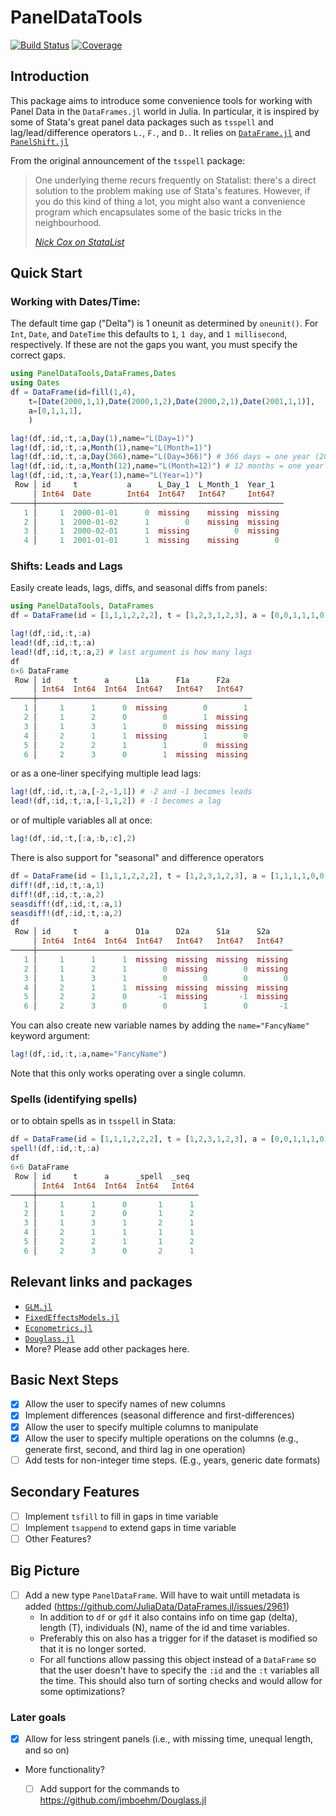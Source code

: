 # PanelDataTools

[![Build Status](https://github.com/eirikbrandsaas/PanelDataTools.jl/actions/workflows/CI.yml/badge.svg?branch=main)](https://github.com/eirikbrandsaas/PanelDataTools.jl/actions/workflows/CI.yml?query=branch%3Amain)
[![Coverage](https://codecov.io/gh/eirikbrandsaas/PanelDataTools.jl/branch/main/graph/badge.svg)](https://codecov.io/gh/eirikbrandsaas/PanelDataTools.jl)

## Introduction
This package aims to introduce some convenience tools for working with Panel Data in the `DataFrames.jl` world in Julia.  In particular, it is inspired by some of Stata's great panel data packages such as `tsspell` and lag/lead/difference operators `L.`, `F.`, and `D.`. It relies on [`DataFrame.jl`](https://github.com/JuliaData/DataFrames.jl) and [`PanelShift.jl`](https://github.com/FuZhiyu/PanelShift.jl/blob/master/src/PanelShift.jl)

From the original announcement of the `tsspell` package:
> One underlying theme recurs frequently on Statalist: there's a direct solution to the problem making use of Stata's features. However, if you do this kind of thing a lot, you might also want a convenience program which encapsulates some of the basic tricks in the neighbourhood.
>
> [*Nick Cox on StataList*](https://www.stata.com/statalist/archive/2002-08/msg00279.html)

## Quick Start

### Working with Dates/Time:
The default time gap ("Delta") is 1 oneunit as determined by `oneunit()`. For `Int`, `Date`, and `DateTime` this defaults to `1`, `1 day`, and `1 millisecond`, respectively. If these are not the gaps you want, you must specify the correct gaps. 
```julia
using PanelDataTools,DataFrames,Dates
using Dates
df = DataFrame(id=fill(1,4),
    t=[Date(2000,1,1),Date(2000,1,2),Date(2000,2,1),Date(2001,1,1)],
    a=[0,1,1,1],
    )

lag!(df,:id,:t,:a,Day(1),name="L(Day=1)")
lag!(df,:id,:t,:a,Month(1),name="L(Month=1)")
lag!(df,:id,:t,:a,Day(366),name="L(Day=366)") # 366 days = one year (2000 was a leap year)
lag!(df,:id,:t,:a,Month(12),name="L(Month=12)") # 12 months = one year
lag!(df,:id,:t,:a,Year(1),name="L(Year=1)")
 Row │ id     t           a      L_Day_1  L_Month_1  Year_1  
     │ Int64  Date        Int64  Int64?   Int64?     Int64?  
─────┼───────────────────────────────────────────────────────
   1 │     1  2000-01-01      0  missing    missing  missing 
   2 │     1  2000-01-02      1        0    missing  missing 
   3 │     1  2000-02-01      1  missing          0  missing 
   4 │     1  2001-01-01      1  missing    missing        0
```
### Shifts: Leads and Lags
Easily create leads, lags, diffs, and seasonal diffs from panels:
```julia
using PanelDataTools, DataFrames
df = DataFrame(id = [1,1,1,2,2,2], t = [1,2,3,1,2,3], a = [0,0,1,1,1,0])

lag!(df,:id,:t,:a)
lead!(df,:id,:t,:a)
lead!(df,:id,:t,:a,2) # last argument is how many lags
df
6×6 DataFrame
 Row │ id     t      a      L1a      F1a      F2a     
     │ Int64  Int64  Int64  Int64?   Int64?   Int64?  
─────┼────────────────────────────────────────────────
   1 │     1      1      0  missing        0        1
   2 │     1      2      0        0        1  missing 
   3 │     1      3      1        0  missing  missing 
   4 │     2      1      1  missing        1        0
   5 │     2      2      1        1        0  missing 
   6 │     2      3      0        1  missing  missing 
```
or as a one-liner specifying multiple lead lags:
```julia
lag!(df,:id,:t,:a,[-2,-1,1]) # -2 and -1 becomes leads
lead!(df,:id,:t,:a,[-1,1,2]) # -1 becomes a lag
```
or of multiple variables all at once:
```julia
lag!(df,:id,:t,[:a,:b,:c],2)
```
There is also support for "seasonal" and difference operators
```julia
df = DataFrame(id = [1,1,1,2,2,2], t = [1,2,3,1,2,3], a = [1,1,1,1,0,0])
diff!(df,:id,:t,:a,1)
diff!(df,:id,:t,:a,2)
seasdiff!(df,:id,:t,:a,1)
seasdiff!(df,:id,:t,:a,2)
df
 Row │ id     t      a      D1a      D2a      S1a      S2a     
     │ Int64  Int64  Int64  Int64?   Int64?   Int64?   Int64?  
─────┼─────────────────────────────────────────────────────────
   1 │     1      1      1  missing  missing  missing  missing 
   2 │     1      2      1        0  missing        0  missing 
   3 │     1      3      1        0        0        0        0
   4 │     2      1      1  missing  missing  missing  missing 
   5 │     2      2      0       -1  missing       -1  missing 
   6 │     2      3      0        0        1        0       -1
```

You can also create new variable names by adding the `name="FancyName"` keyword argument:
```julia
lag!(df,:id,:t,:a,name="FancyName")
```
Note that this only works operating over a single column. 


### Spells (identifying spells)
or to obtain spells as in `tsspell` in Stata:
```julia
df = DataFrame(id = [1,1,1,2,2,2], t = [1,2,3,1,2,3], a = [0,0,1,1,1,0])
spell!(df,:id,:t,:a)
df
6×6 DataFrame
 Row │ id     t      a      _spell  _seq  
     │ Int64  Int64  Int64  Int64   Int64 
─────┼────────────────────────────────────
   1 │     1      1      0       1      1 
   2 │     1      2      0       1      2 
   3 │     1      3      1       2      1 
   4 │     2      1      1       1      1 
   5 │     2      2      1       1      2 
   6 │     2      3      0       2      1 
```
## Relevant links and packages
- [`GLM.jl`](https://github.com/JuliaStats/GLM.jl)
- [`FixedEffectsModels.jl`](https://github.com/FixedEffects/FixedEffectModels.jl)
- [`Econometrics.jl`](https://github.com/Nosferican/Econometrics.jl)
- [`Douglass.jl`](https://github.com/jmboehm/Douglass.jl)
- More? Please add other packages here.

## Basic Next Steps
- [x] Allow the user to specify names of new columns
- [x] Implement differences (seasonal difference and first-differences)
- [x] Allow the user to specify multiple columns to manipulate
- [x] Allow the user to specify multiple operations on the columns (e.g., generate first, second, and third lag in one operation)
- [ ] Add tests for non-integer time steps. (E.g., years, generic date formats)

## Secondary Features
- [ ] Implement `tsfill` to fill in gaps in time variable
- [ ] Implement `tsappend` to extend gaps in time variable
- [ ] Other Features?
## Big Picture
- [ ] Add a new type `PanelDataFrame`. Will have to wait untill metadata is added (https://github.com/JuliaData/DataFrames.jl/issues/2961)
  - In addition to `df` or `gdf` it also contains info on time gap (delta), length (T), individuals (N), name of the id and time variables. 
  - Preferably this on also has a trigger for if the dataset is modified so that it is no longer sorted.
  - For all functions allow passing this object instead of a `DataFrame` so that the user doesn't have to specify the `:id` and the `:t` variables all the time. This should also turn of sorting checks and would allow for some optimizations?

### Later goals
- [x] Allow for less stringent panels (i.e., with missing time, unequal length, and so on)
- More functionality?
  - [ ] Add support for the commands to https://github.com/jmboehm/Douglass.jl

